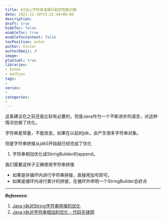 ```yaml
---
title: 63当心字符串连接引起的性能问题
date: 2021-11-19T15:22:49+08:00
description:
draft: true
hideToc: false
enableToc: true
enableTocContent: false
tocPosition: outer
author: Victor
authorEmoji: 🪶
image:
plantuml: true
libraries:
- katex
- mathjax
tags:
-
series:
-
categories:
-
---
```








这条建议在之前还是比较有必要的，但是Java作为一个不断进步的语言，对这种情况也做了优化。



字符串是常量，不能改变。如果在以前的jdk，会产生很多字符串对象。

但是字符串拼接从jdk5开始就已经完成了优化

1. 字符串相加优化成StringBuilder的append。



我们需要这样子正确使用字符串拼接

- 如果是非循环内进行字符串拼接，直接用加号即可。
- 如果是循环内进行累计的拼接，在循环外申明一个StringBuilder会好点









---

***Reference***:

1. [Java jdk对String字符串拼接的优化](https://blog.csdn.net/zhuyongzhen1219/article/details/79241477)
2. [Java jdk对字符串相加的优化 - 代码先锋网](https://www.codeleading.com/article/23855645909/)
